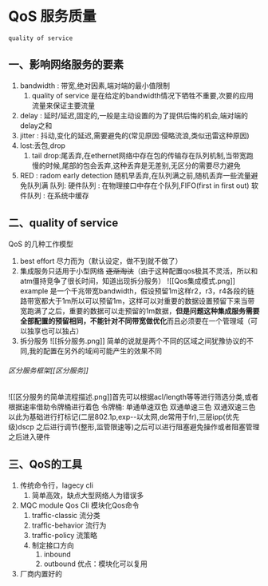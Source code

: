# QoS 服务质量
	quality of service
## 一、影响网络服务的要素
1.  bandwidth : 带宽,绝对因素,端对端的最小值限制
	1. quality of service 是在给定的bandwidth情况下牺牲不重要,次要的应用流量来保证主要流量
2.  delay : 延时/延迟,固定的,一般是主动设置的为了提供后悔的机会,端对端的delay之和
3.  jitter : 抖动,变化的延迟,需要避免的(常见原因:侵略流浪,类似迅雷这种原因)
4.  lost:丢包,drop
	1. tail drop:尾丢弃,在ethernet网络中存在包的传输存在队列机制,当带宽跑慢的时候,尾部的包会丢弃,这种丢弃是无差别,无区分的需要尽力避免
5.  RED : radom early detection 随机早丢弃,在队列满之前,随机丢弃一些流量避免队列满
		队列: 
			硬件队列 : 在物理接口中存在个队列,FIFO(first in first out)
			软件队列 : 在系统中缓存
		
## 二、quality of service
QoS 的几种工作模型

1.  best effort 尽力而为（默认设定，做不到就不做了）
2.  集成服务只适用于小型网络 ~~逐渐淘汰~~（由于这种配置qos极其不灵活，所以和atm僵持竞争了很长时间，知道出现拆分服务）
![[Qos集成模式.png]]
example 是一个千兆带宽bandwidth，假设预留1m这样r2，r3，r4各段的链路带宽都大于1m所以可以预留1m，这样可以对重要的数据设置预留下来当带宽跑满了之后，重要的数据可以走预留的1m数据，**但是问题这种集成服务需要全部配置的预留相同，不能针对不同带宽做优化**而且必须要在一个管理域（可以独享也可以独占）
3.  拆分服务
![[拆分服务.png]]
简单的说就是两个不同的区域之间犹豫协议的不同,我的配置在另外的域间可能产生的效果不同
###### 区分服务框架[[区分服务]]
![[区分服务的简单流程描述.png]]首先可以根据acl/length等等进行筛选分类,或者根据速率借助令牌桶进行着色
令牌桶:
		单通单速双色
		双通单速三色
		双通双速三色
以此为基础进行打标记(二层802.1p,exp--以太网,de常用于fr),三层ipp(优先级)dscp
之后进行调节(整形,监管限速等)之后可以进行阻塞避免操作或者阻塞管理之后进入硬件

## 三、QoS的工具

1.  传统命令行，lagecy cli
	1. 简单高效，缺点大型网络人为错误多
2.  MQC module Qos Cli 模块化Qos命令
	1. traffic-classic 流分类
	2. traffic-behavior 流行为
	3. traffic-policy 流策略
	4. 制定接口方向
		1. inbound
		2. outbound
		优点：模块化可以复用
3.  厂商内置好的
